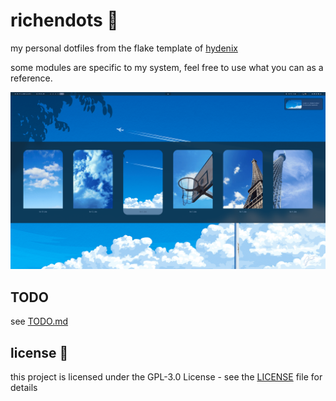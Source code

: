 # richendots 🌿

my personal dotfiles from the flake template of [hydenix](https://github.com/richen604/hydenix)

some modules are specific to my system, feel free to use what you can as a reference.

![screenshot](./assets/screenshot.png)

## TODO

see [TODO.md](TODO.md)

## license 📄

this project is licensed under the GPL-3.0 License - see the [LICENSE](LICENSE) file for details
